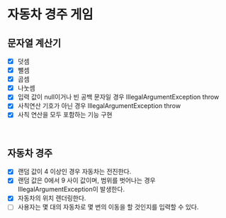# 자동차 경주 게임
## 문자열 계산기
- [x] 덧셈
- [x] 뺄셈
- [x] 곱셈
- [x] 나눗셈
- [x] 입력 값이 null이거나 빈 공백 문자일 경우 IllegalArgumentException throw
- [x] 사칙연산 기호가 아닌 경우 IllegalArgumentException throw
- [x] 사칙 연산을 모두 포함하는 기능 구현 

<br />

## 자동차 경주
- [x] 랜덤 값이 4 이상인 경우 자동차는 전진한다.
- [x] 랜덤 값은 0에서 9 사이 값이며, 범위를 벗어나는 경우 IllegalArgumentException이 발생한다.
- [x] 자동차의 위치 렌더링한다.
- [ ] 사용자는 몇 대의 자동차로 몇 번의 이동을 할 것인지를 입력할 수 있다.
